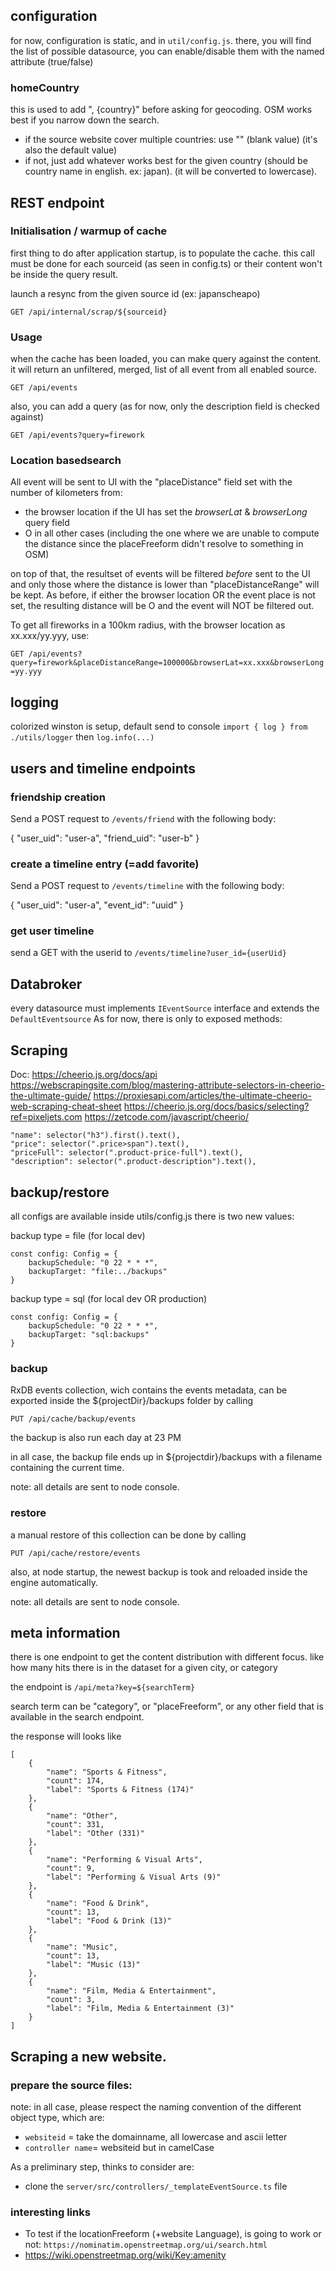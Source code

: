## configuration

for now, configuration is static, and in ```util/config.js```.
there, you will find the list of possible datasource, you can enable/disable them with the named attribute (true/false)

### homeCountry

this is used to add ", {country}" before asking for geocoding. OSM works best if you narrow down the search.
- if the source website cover multiple countries: use "" (blank value) (it's also the default value)
- if not, just add whatever works best for the given country (should be country name in english. ex: japan). (it will be converted to lowercase).

## REST endpoint

### Initialisation / warmup of cache

first thing to do after application startup, is to populate the cache.
this call must be done for each sourceid (as seen in config.ts) or their content
won't be inside the query result.

launch a resync from the given source id (ex: japanscheapo)

```GET /api/internal/scrap/${sourceid}```

### Usage

when the cache has been loaded, you can make query against the content.
it will return an unfiltered, merged, list of all event from all enabled source.

```GET /api/events```

also, you can add a query (as for now, only the description field is checked against)

```GET /api/events?query=firework```

### Location basedsearch

All event will be sent to UI with the "placeDistance" field set with the number of kilometers from:
- the browser location if the UI has set the *browserLat* & *browserLong* query field
- O in all other cases (including the one where we are unable to compute the
distance since the placeFreeform didn't resolve to something in OSM)

on top of that, the resultset of events will be filtered *before* sent to the UI 
and only those where the distance is lower than "placeDistanceRange" will be kept.
As before, if either the browser location OR the event place is not set,
the resulting distance will be O and the event will NOT be filtered out.

To get all fireworks in a 100km radius, with the browser location as xx.xxx/yy.yyy, use:

```GET /api/events?query=firework&placeDistanceRange=100000&browserLat=xx.xxx&browserLong=yy.yyy```

## logging

colorized winston is setup, default send to console 
`import { log } from ./utils/logger` then `log.info(...)`

## users and timeline endpoints

### friendship creation
Send a POST request to ```/events/friend``` with the following body:

{
  "user_uid": "user-a",
  "friend_uid": "user-b"
}

### create a timeline entry (=add favorite)
Send a POST request to ```/events/timeline``` with the following body:

{
  "user_uid": "user-a",
  "event_id": "uuid"
}

### get user timeline
send a GET with the userid to ```/events/timeline?user_id={userUid}```

## Databroker

every datasource must implements ```IEventSource``` interface and extends the ```DefaultEventsource```
As for now, there is only to exposed methods:


## Scraping

Doc: https://cheerio.js.org/docs/api
https://webscrapingsite.com/blog/mastering-attribute-selectors-in-cheerio-the-ultimate-guide/
https://proxiesapi.com/articles/the-ultimate-cheerio-web-scraping-cheat-sheet
https://cheerio.js.org/docs/basics/selecting?ref=pixeljets.com
https://zetcode.com/javascript/cheerio/

    "name": selector("h3").first().text(),    
    "price": selector(".price>span").text(),    
    "priceFull": selector(".product-price-full").text(),    
    "description": selector(".product-description").text(),  

## backup/restore

all configs are available inside utils/config.js
there is two new values:

backup type = file (for local dev)
```
const config: Config = {
    backupSchedule: "0 22 * * *",
    backupTarget: "file:../backups"
}
```

backup type = sql (for local dev OR production)
```
const config: Config = {
    backupSchedule: "0 22 * * *",
    backupTarget: "sql:backups"
}
```

### backup

RxDB events collection, wich contains the events metadata, can be exported inside the ${projectDir}/backups folder by calling

```PUT /api/cache/backup/events```

the backup is also run each day at 23 PM

in all case, the backup file ends up in ${projectdir}/backups with a filename containing the current time.

note: all details are sent to node console.

### restore

a manual restore of this collection can be done by calling

```PUT /api/cache/restore/events```

also, at node startup, the newest backup is took and reloaded inside the engine automatically.

note: all details are sent to node console.


## meta information

there is one endpoint to get the content distribution with different focus.
like how many hits there is in the dataset for a given city, or category

the endpoint is ```/api/meta?key=${searchTerm}```

search term can be "category", or "placeFreeform", or any other field that is available in the search endpoint.

the response will looks like
```
[
    {
        "name": "Sports & Fitness",
        "count": 174,
        "label": "Sports & Fitness (174)"
    },
    {
        "name": "Other",
        "count": 331,
        "label": "Other (331)"
    },
    {
        "name": "Performing & Visual Arts",
        "count": 9,
        "label": "Performing & Visual Arts (9)"
    },
    {
        "name": "Food & Drink",
        "count": 13,
        "label": "Food & Drink (13)"
    },
    {
        "name": "Music",
        "count": 13,
        "label": "Music (13)"
    },
    {
        "name": "Film, Media & Entertainment",
        "count": 3,
        "label": "Film, Media & Entertainment (3)"
    }
]
```

## Scraping a new website.

### prepare the source files:

note: in all case, please respect the naming convention of the different object type, which are:
- ```websiteid``` = take the domainname, all lowercase and ascii letter
- ```controller name```=  websiteid but in camelCase

As a preliminary step, thinks to consider are:
- clone the ```server/src/controllers/_templateEventSource.ts``` file


### interesting links

- To test if the locationFreeform (+website Language), is going to work or not: ```https://nominatim.openstreetmap.org/ui/search.html```
- https://wiki.openstreetmap.org/wiki/Key:amenity

